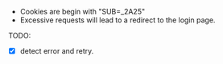 - Cookies are begin with "SUB=_2A25"
- Excessive requests will lead to a redirect to the login page.

TODO:
- [x] detect error and retry.